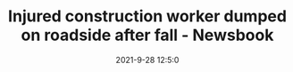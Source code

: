 ---
"title": "Injured construction worker dumped on roadside after fall - Newsbook"
"date": "2021-9-28 12:5:0"
"feed_name": "GOOGLENEWSCONSTRUCTION"
"feed_website": "https://news.google.com/search?q=construction%2Bincident&hl=en-US&gl=US&ceid=US:en"
"feed_rss": "https://news.google.com/rss/search?q=construction%2Bincident&hl=en-US&gl=US&ceid=US:en"
"link": "https://newsbook.com.mt/en/injured-construction-worker-dumped-on-roadside-after-fall/"
"source": "{'href': 'https://newsbook.com.mt', 'title': 'Newsbook'}"
"file": "_posts/2021-1-1-1d81b168299aaa479ec98206cd11a7aba3b7c2d3.md"
"accident": "1"
"drilling": "0"
"dead": "0"
"injured": "1"
"arrested": "0"
"where": "construction site"
"causes": "fall"
"place": "unknown place"
---